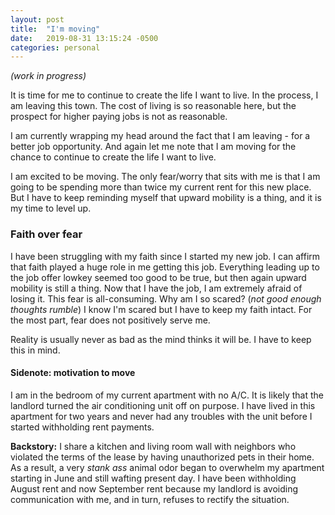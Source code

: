 ```yaml
---
layout: post
title:  "I'm moving"
date:   2019-08-31 13:15:24 -0500
categories: personal
---
```

*(work in progress)*

It is time for me to continue to create the life I want to live. In the process, I am leaving this town. The cost of living is so reasonable here, but the prospect for higher paying jobs is not as reasonable.

I am currently wrapping my head around the fact that I am leaving - for a better job opportunity. And again let me note that I am moving for the chance to continue to create the life I want to live. 

I am excited to be moving. The only fear/worry that sits with me is that I am going to be spending more than twice my current rent for this new place. But I have to keep reminding myself that upward mobility is a thing, and it is my time to level up.

### Faith over fear
I have been struggling with my faith since I started my new job. I can affirm that faith played a huge role in me getting this job. Everything leading up to the job offer lowkey seemed too good to be true, but then again upward mobility is still a thing. Now that I have the job, I am extremely afraid of losing it. This fear is all-consuming. Why am I so scared? (*not good enough thoughts rumble*) I know I'm scared but I have to keep my faith intact. For the most part, fear does not positively serve me.

Reality is usually never as bad as the mind thinks it will be. I have to keep this in mind. 

#### Sidenote: motivation to move
I am in the bedroom of my current apartment with no A/C. It is likely that the landlord turned the air conditioning unit off on purpose. I have lived in this apartment for two years and never had any troubles with the unit before I started withholding rent payments.

**Backstory:** I share a kitchen and living room wall with neighbors who violated the terms of the lease by having unauthorized pets in their home. As a result, a very *stank ass* animal odor began to overwhelm my apartment starting in June and still wafting present day. I have been withholding August rent and now September rent because my landlord is avoiding communication with me, and in turn, refuses to rectify the situation.